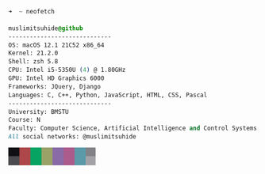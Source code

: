 
```css
➜  ~ neofetch

muslimitsuhide@github
-----------------------------
OS: macOS 12.1 21C52 x86_64
Kernel: 21.2.0
Shell: zsh 5.8
CPU: Intel i5-5350U (4) @ 1.80GHz
GPU: Intel HD Graphics 6000
Frameworks: JQuery, Django
Languages: C, C++, Python, JavaScript, HTML, CSS, Pascal
-----------------------------
University: BMSTU
Course: N
Faculty: Computer Science, Artificial Intelligence and Control Systems
All social networks: @muslimitsuhide
```
<p>
  <img alt="#353438" src="assets/type.png" width="176" height="36"/>
</p>
